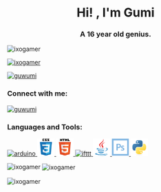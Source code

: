 <h1 align="center">Hi! , I'm Gumi</h1>
<h3 align="center">A 16 year old genius.</h3>

<p align="left"> <img src="https://komarev.com/ghpvc/?username=ixogamer&label=Profile%20views&color=0e75b6&style=flat" alt="ixogamer" /> </p>

<p align="left"> <a href="https://github.com/ryo-ma/github-profile-trophy"><img src="https://github-profile-trophy.vercel.app/?username=ixogamer" alt="ixogamer" /></a> </p>

<p align="left"> <a href="https://twitter.com/guwumi" target="blank"><img src="https://img.shields.io/twitter/follow/guwumi?logo=twitter&style=for-the-badge" alt="guwumi" /></a> </p>

<h3 align="left">Connect with me:</h3>
<p align="left">
<a href="https://twitter.com/guwumi" target="blank"><img align="center" src="https://raw.githubusercontent.com/rahuldkjain/github-profile-readme-generator/master/src/images/icons/Social/twitter.svg" alt="guwumi" height="30" width="40" /></a>
</p>

<h3 align="left">Languages and Tools:</h3>
<p align="left"> <a href="https://www.arduino.cc/" target="_blank" rel="noreferrer"> <img src="https://cdn.worldvectorlogo.com/logos/arduino-1.svg" alt="arduino" width="40" height="40"/> </a> <a href="https://www.w3schools.com/css/" target="_blank" rel="noreferrer"> <img src="https://raw.githubusercontent.com/devicons/devicon/master/icons/css3/css3-original-wordmark.svg" alt="css3" width="40" height="40"/> </a> <a href="https://www.w3.org/html/" target="_blank" rel="noreferrer"> <img src="https://raw.githubusercontent.com/devicons/devicon/master/icons/html5/html5-original-wordmark.svg" alt="html5" width="40" height="40"/> </a> <a href="https://ifttt.com/" target="_blank" rel="noreferrer"> <img src="https://www.vectorlogo.zone/logos/ifttt/ifttt-ar21.svg" alt="ifttt" width="40" height="40"/> </a> <a href="https://www.java.com" target="_blank" rel="noreferrer"> <img src="https://raw.githubusercontent.com/devicons/devicon/master/icons/java/java-original.svg" alt="java" width="40" height="40"/> </a> <a href="https://www.photoshop.com/en" target="_blank" rel="noreferrer"> <img src="https://raw.githubusercontent.com/devicons/devicon/master/icons/photoshop/photoshop-line.svg" alt="photoshop" width="40" height="40"/> </a> <a href="https://www.python.org" target="_blank" rel="noreferrer"> <img src="https://raw.githubusercontent.com/devicons/devicon/master/icons/python/python-original.svg" alt="python" width="40" height="40"/> </a> </p>

<p><img align="left" src="https://github-readme-stats.vercel.app/api/top-langs?username=ixogamer&show_icons=true&locale=en&layout=compact" alt="ixogamer" /></p>

<p>&nbsp;<img align="center" src="https://github-readme-stats.vercel.app/api?username=ixogamer&show_icons=true&locale=en" alt="ixogamer" /></p>

<p><img align="center" src="https://github-readme-streak-stats.herokuapp.com/?user=ixogamer&" alt="ixogamer" /></p>
